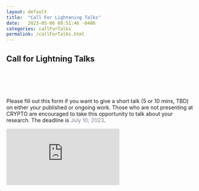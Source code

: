 ```yaml
---
layout: default
title:  "Call For Lightening Talks"
date:   2023-05-06 09:51:46 -0400
categories: callForTalks
permalink: /callForTalks.html
---
```


<h2>Call for Lightning Talks</h2>

<div style="padding-top: 60px;"></div>

Please fill out this form if you want to give a short talk (5 or 10 mins, TBD) on either your published or ongoing work. Those who are not presenting at CRYPTO are encouraged to take this opportunity to talk about your research. The deadline is <span style="color:#8d7698">July 10; 2023</span>.

<iframe src="https://docs.google.com/forms/d/e/1FAIpQLSc7psXVVGNtUW_7TwpFum_tPwmuzwDlooA4mbQsv8Sqzgabxg/viewform?embedded=true" id="frame" frameborder="0" marginheight="0" marginwidth="0">Loading…</iframe>


<div style="padding-bottom: 60px;"></div>
